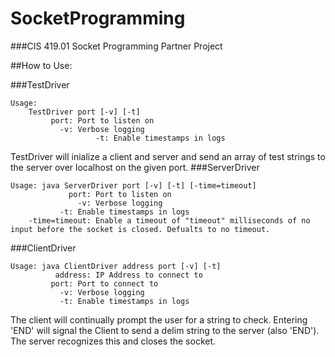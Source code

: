 # SocketProgramming
###CIS 419.01 Socket Programming Partner Project

##How to Use:

###TestDriver
```
Usage:
	TestDriver port [-v] [-t]
		 port: Port to listen on
		   -v: Verbose logging
                   -t: Enable timestamps in logs
```
TestDriver will inialize a client and server and send an array of test strings to the server over localhost on the given port.
###ServerDriver
```
Usage: java ServerDriver port [-v] [-t] [-time=timeout]
	         port: Port to listen on 
	           -v: Verbose logging
		   -t: Enable timestamps in logs
	-time=timeout: Enable a timeout of "timeout" milliseconds of no input before the socket is closed. Defualts to no timeout.
```
###ClientDriver
```
Usage: java ClientDriver address port [-v] [-t]
	      address: IP Address to connect to
		 port: Port to connect to
		   -v: Verbose logging
		   -t: Enable timestamps in logs
```
The client will continually prompt the user for a string to check.
Entering 'END' will signal the Client to send a delim string to the server (also 'END'). The server recognizes this and closes the socket.
